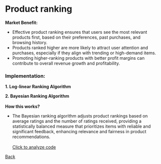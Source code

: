 # Product ranking
<b>Market Benefit:</b> 
- Effective product ranking ensures that users see the most relevant products first, based on their preferences, past purchases, and browsing history.
- Products ranked higher are more likely to attract user attention and purchases, especially if they align with trending or high-demand items.
- Promoting higher-ranking products with better profit margins can contribute to overall revenue growth and profitability.
  
### Implementation: <br>

<b> 1. Log-linear Ranking Algorithm </b><br>

<b> 2. Bayesian Ranking Algorithm </b><br><br>
<b> How this works? </b><br>
- The Bayesian ranking algorithm adjusts product rankings based on average ratings and the number of ratings received, providing a statistically balanced measure that prioritizes items with reliable and significant feedback, enhancing relevance and fairness in product recommendations.<br><br>
[Click to analyze code](https://www.algolia.com/doc/guides/managing-results/must-do/custom-ranking/how-to/bayesian-average/)
  
[Back](README.md#applying-dsa-to-achieve-key-functionalities)
